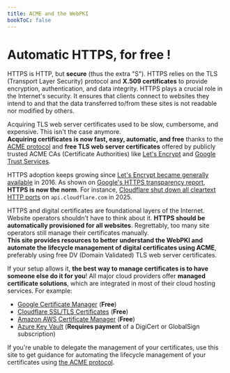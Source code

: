 ```yaml
---
title: ACME and the WebPKI
bookToC: false
---
```


# Automatic HTTPS, for free !

HTTPS is HTTP, but **secure** (thus the extra "S"). HTTPS relies on the TLS
(Transport Layer Security) protocol and **X.509 certificates** to provide
encryption, authentication, and data integrity. HTTPS plays a crucial role in
the Internet's security. It ensures that clients connect to websites they intend
to and that the data transferred to/from these sites is not readable nor
modified by others.

Acquiring TLS web server certificates used to be slow, cumbersome, and
expensive. This isn't the case anymore. \
**Acquiring certificates is now fast, easy, automatic, and free** thanks to the [ACME protocol](/acme/)
and **free TLS web server certificates** offered by publicly trusted ACME CAs (Certificate
Authorities) like [Let's Encrypt](https://letsencrypt.org) and [Google Trust Services](https://pki.goog).

HTTPS adoption keeps growing since
[Let's Encrypt became generally available](https://letsencrypt.org/2016/04/12/leaving-beta-new-sponsors/)
in 2016. As shown on
[Google's HTTPS transparency report](https://transparencyreport.google.com/https/overview),
**HTTPS is now the norm**. For instance,
[Cloudflare shut down all cleartext HTTP ports](https://blog.cloudflare.com/https-only-for-cloudflare-apis-shutting-the-door-on-cleartext-traffic/)
on `api.cloudflare.com` in 2025.

HTTPS and digital certificates are foundational layers of the Internet. Website
operators shouldn't have to think about it. **HTTPS should be automatically
provisioned for all websites**. Regrettably, too many site operators still
manage their certificates manually. \
**This site provides resources to better understand the WebPKI and automate the lifecycle
management of digital certificates using ACME**, preferably using free DV (Domain
Validated) TLS web server certificates.

If your setup allows it, **the best way to manage certificates is to have
someone else do it for you**! All major cloud providers offer **managed
certificate solutions**, which are integrated in most of their cloud hosting
services. For example:

- [Google Certificate Manager](https://cloud.google.com/certificate-manager/docs)
  (**Free**)
- [Cloudflare SSL/TLS Certificates](https://www.cloudflare.com/application-services/products/ssl/)
  (**Free**)
- [Amazon AWS Certificate Manager](https://aws.amazon.com/certificate-manager/)
  (**Free**)
- [Azure Key Vault](https://learn.microsoft.com/en-us/azure/architecture/example-scenario/certificate-lifecycle/)
  (**Requires payment** of a DigiCert or GlobalSign subscription)

If you're unable to delegate the management of your certificates, use this site
to get guidance for automating the lifecycle management of your certificates
using [the ACME protocol](/acme/).
